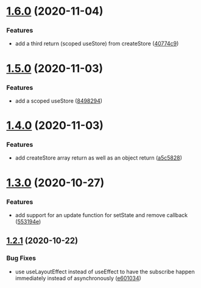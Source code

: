 # [1.6.0](https://github.com/kristapsPelna/usestore-react/compare/v1.5.0...v1.6.0) (2020-11-04)


### Features

* add a third return (scoped useStore) from createStore ([40774c9](https://github.com/kristapsPelna/usestore-react/commit/40774c97be1b81dfc43596cf6775d7882f34284f))



# [1.5.0](https://github.com/kristapsPelna/usestore-react/compare/v1.4.0...v1.5.0) (2020-11-03)


### Features

* add a scoped useStore ([8498294](https://github.com/kristapsPelna/usestore-react/commit/8498294032115e35bef160f976016337981a2299))



# [1.4.0](https://github.com/kristapsPelna/usestore-react/compare/v1.3.0...v1.4.0) (2020-11-03)


### Features

* add createStore array return as well as an object return ([a5c5828](https://github.com/kristapsPelna/usestore-react/commit/a5c5828bc0ad92668b3c2e5f61661cf302042642))



# [1.3.0](https://github.com/kristapsPelna/usestore-react/compare/v1.2.1...v1.3.0) (2020-10-27)


### Features

* add support for an update function for setState and remove callback ([553194e](https://github.com/kristapsPelna/usestore-react/commit/553194e23f2ab9c46d9b95c6c3286ae89356c8b0))



## [1.2.1](https://github.com/kristapsPelna/usestore-react/compare/v1.2.0...v1.2.1) (2020-10-22)


### Bug Fixes

* use useLayoutEffect instead of useEffect to have the subscribe happen immediately instead of asynchronously ([e601034](https://github.com/kristapsPelna/usestore-react/commit/e601034ff8068007915cf9fb492b49dd937401e4))



